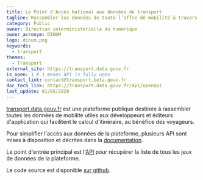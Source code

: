 ```yaml
---
title: Le Point d’Accès National aux données de transport
tagline: Rassembler les données de toute l’offre de mobilité à travers la France
category: Public
owner: Direction interministérielle du numérique
owner_acronym: DINUM
logo: dinum.png
keywords:
  - transport
themes:
  - Transport
external_site: https://transport.data.gouv.fr
is_open: 1 # 1 means API is fully open
contact_link: contact@transport.beta.gouv.fr
doc_tech_link: https://transport.data.gouv.fr/api/openapi
last_update: 01/05/2020
---
```


[transport.data.gouv.fr](https://transport.data.gouv.fr) est une plateforme publique destinée à rassembler toutes les données de mobilité utiles aux développeurs et éditeurs d'application qui facilitent le calcul d'itinéraire, au bénéfice des voyageurs.

Pour simplifier l'accès aux données de la plateforme, plusieurs API sont mises à disposition et décrites dans la [documentation](https://transport.data.gouv.fr/swaggerui).

Le point d'entrée principal est l'[API](https://transport.data.gouv.fr/api/datasets) pour récupérer la liste de tous les jeux de données de la plateforme.

Le code source est disponible [sur github](https://github.com/etalab/transport-site).
